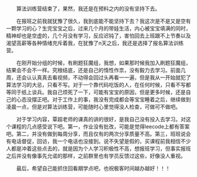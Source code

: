 &emsp;&emsp;算法训练营结束了，果然，我还是在预料之内的没有坚持下去。

&emsp;&emsp;在报班之前我就犹豫了很久，我到底能不能坚持下去？我这次是不是又是空有一颗学习的心？生完宝宝之后，过来几个月的带娃生活，内心被宝宝填满的同时，精神却也是空虚的，几个月没有学习，反应迟钝了，害怕回去上班跟不上节奏以及渴望高薪等各种情绪充斥着我，在犹豫了n天之后，我还是选择了报名算法训练营。

&emsp;&emsp;在刚开始分组的时候，有刷题狂魔组，我想，如果那时候我加入刷题狂魔组，结果会不会不一样。究根结底，还是自己的惰性作祟，没有毅力去学习。前面几周，还会认认真真去看视频，不动得会回过头再看一一遍，但是我从一开始就犯了算法学习的大忌，只看不写。对于一个靠代码吃饭的人，在任何时候，只看不写都等同于纸上谈兵。我自己烦死了一下，可能有宝宝的原因，但是更多时候，还是自己的心态没摆正吧。对于工作上的事，我没有完成都会等宝宝睡着之后，继续做到凌晨一点，但是对算法训练营，可能随时心里觉得没人检查，可做可不做吧。

&emsp;&emsp;对于学习内容，覃超老师的课真的讲的很好，是我自己没有投入去学习。对这个课程的几点感受说下吧。第一，作业没有批改，可能是觉得leecode上都有答案吧。第二，并没有做到每周分享，而且仅有的两次分享质量不高。第三，班班说会有电话督促，回访，我一个电话也没接到。说不失望是假的，买课程前我相信不少人都是冲着这些点去的，就是因为个人学习积极性不高，想报班学习，但事实报班之后并没有像事先允诺的那样，之前群里也有学员反馈过这些，好像没人重视。

&emsp;&emsp;最后，希望自己能抓住回看期学点吧，也祝极客时间越办越好！！！
